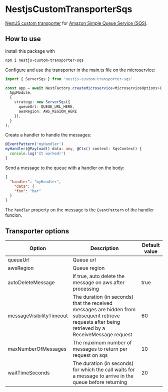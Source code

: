 # NestjsCustomTransporterSqs

[NestJS custom transporter](https://docs.nestjs.com/microservices/custom-transport) for [Amazon Simple Queue Service (SQS)](https://aws.amazon.com/pt/sqs/).

## How to use

Install this package with
```bash
npm i nestjs-custom-transporter-sqs
```

Configure and use the transporter in the main.ts file on the microservice:
```typescript
import { ServerSqs } from 'nestjs-custom-transporter-sqs'

const app = await NestFactory.createMicroservice<MicroserviceOptions>(
  AppModule,
  {
    strategy: new ServerSqs({
      queueUrl: QUEUE_URL_HERE,
      awsRegion: AWS_REGION_HERE
    }),
  }
);
```

Create a handler to handle the messages:
```typescript
@EventPattern('myHandler')
myHandler(@Payload() data: any, @Ctx() context: SqsContext) {
  console.log('It worked!')
}
```

Send a message to the queue with a handler on the body:
```json
{
  "handler": "myHandler",
    "data": {
    "foo": "bar"
  }
}
```

The `handler` property on the message is the `EventPattern` of the handler funcion.

## Transporter options
| Option                   | Description                                                                                                                                         | Default value |
|--------------------------|-----------------------------------------------------------------------------------------------------------------------------------------------------|---------------|
| queueUrl                 | Queue url                                                                                                                                           |               |
| awsRegion                | Queue region                                                                                                                                        |               |
| autoDeleteMessage        | If true, auto delete the message on aws after processing                                                                                            | true          |
| messageVisibilityTimeout | The duration (in seconds) that the received messages are hidden from subsequent retrieve requests after being retrieved by a ReceiveMessage request | 60            |
| maxNumberOfMessages      | The maximum number of messages to return per request on sqs                                                                                         | 10            |
| waitTimeSeconds          | The duration (in seconds) for which the call waits for a message to arrive in the queue before returning                                            | 20            |
